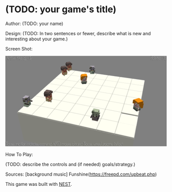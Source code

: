 # (TODO: your game's title)

Author: (TODO: your name)

Design: (TODO: In two sentences or fewer, describe what is new and interesting about your game.)

Screen Shot:

![Screen Shot](screenshot.png)

How To Play:

(TODO: describe the controls and (if needed) goals/strategy.)

Sources: 
[background music] Funshine(https://freepd.com/upbeat.php)

This game was built with [NEST](NEST.md).

